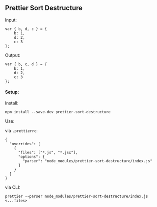## Prettier Sort Destructure

Input:

```
var { b, d, c } = {
    b: 1,
    d: 2,
    c: 3
};
```

Output:

```
var { b, c, d } = {
    b: 1,
    d: 2,
    c: 3
};
```

#### Setup:

Install: 
```
npm install --save-dev prettier-sort-destructure
```

Use:

via `.prettierrc`:

```
{
  "overrides": [
    {
      "files": ["*.js", "*.jsx"],
      "options": {
        "parser": "node_modules/prettier-sort-destructure/index.js"
      }
    }
  ]
}
```

via CLI:

```
prettier --parser node_modules/prettier-sort-destructure/index.js <...files>
```
